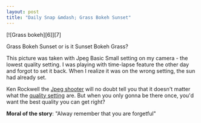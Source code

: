 ```yaml
---
layout: post
title: "Daily Snap &mdash; Grass Bokeh Sunset"
---
```

<div markdown="1" class="border">
[![Grass bokeh][6]][7]

   [6]: http://lh6.ggpht.com/_jwSLTQWHss4/S-BDtrDbjyI/AAAAAAAABKk/pAMlgsU3TRA/DSC_7903_thumb3.jpg?imgmax=800 (Grass bokeh)
   [7]: http://www.flickr.com/photos/fajarnurdiansyah/4578680554/

Grass Bokeh Sunset or is it Sunset Bokeh Grass?
</div>

This picture was taken with Jpeg Basic Small setting on my camera - the lowest
quality setting. I was playing with time-lapse feature the other day and
forgot to set it back. When I realize it was on the wrong setting, the sun had
already set.

  
Ken Rockwell the [Jpeg shooter][8] will no doubt tell you that it doesn't
matter what the [quality setting][9] are. But when you only gonna be there
once, you'd want the best quality you can get right?

  
**Moral of the story**: "Alway remember that you are forgetful" 

   [8]: http://www.kenrockwell.com/tech/raw.htm
   [9]: http://www.kenrockwell.com/nikon/d200/quality-settings.htm
